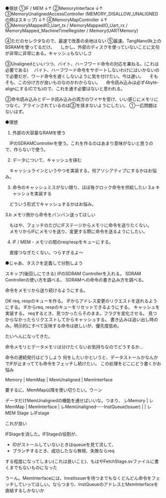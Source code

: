 ●現状
①IF / MEM
↓↑
②MemoryInterface
↓↑
③MemoryUnalignedAccessController (MEMORY_DISALLOW_UNALIGNEDの時はスキップ)
↓↑
④MemoryMapController
↓↑
⑤MemoryMappedIO_Uart_tx / MemoryMappedIO_Uart_rx / MemoryMapped_MachineTimeRegister / Memory(UARTMemory)


④ただのセレクタなので、最速で改善の余地はない
⑤最速。TangNano9k上のBSRAMを使ってるだけ。
　しかし、外部のディスクを使っていないことに文句が非常に非常にある。キャッシュもないしさ

③Unalignedといいつつ、バイト、ハーフワード命令の対応を兼ねる。(これは必要である)
　バイト、ハーフワード命令をサポートしないわけにはいかないので必要だが、ワード命令を遅くしないように気を付けたい。今は遅い。
　そもそも、この分け方が良いものなのかわからない。
　命令読み込みは必ず4byte-alignにする(Cでも)ので、これを通す必要はないと思われる。

②命令読み込みとデータ読み込みの両方のワイヤを受け、いい感じにメモリにつなぐ。アラインされているのは③を挟まないようにしたい。
①一応問題はないはず。

●理想

1. 外部の大容量なRAMを使う

　IPのSDRAMControllerを使う。これを作るのはあまり意味がないと思うので、作らないで使う。

2. データについて、キャッシュを挟む

　キャッシュラインというやつを実装する。何アソシアティブにするかはお悩み。

3. 命令のキャッシュミスがない限り、ほぼ毎クロック命令を供給したい
3.a キャッシュを実装する

　どういう形式でキャッシュするかはお悩み。

3.b メモリ側から命令をバンバン送ってほしい

　もはや、フェッチのたびにIFステージからメモリに命令を送りたくない。
　メモリからIFにメモリを送り、変更する際に命令を送るようにしたい。

4. IF / MEM - メモリの間のreq/respをキューにする。

　直接つなぎたくない。つらすぎるよ～


●じゃあ、タスクを定義して分割しよう

スキップ(後回しにできる)
    IPのSDRAM Controllerを入れる。
    SDRAM Controllerの使い方を調べる。
    SDRAMへの命令の書き込み方を調べる。

命令をメモリから送り続けるようにする。

OK req, respのキューを作る。
IFからアドレス変更のリクエストを送れるようにする。
IFからreq, respのキューをリセットできるようにする。
キャッシュを実装する。
reqするとき、見つかったらそのまま。フラグを変化させる。
見つからなかったらリクエストしてからキャッシュする。
書き込みは追い出し時のみ。明示的にすべて反映する命令は欲しいが、優先度低め。



たいへんになってきた。

命令メモリとデータメモリは分けたくないお気持ちなのでどうするか...

命令の連続発行はどうしよう
何をしたいかというと、データストールかなんかでIFが止まってても命令をフェッチし続けたい。
この処理をどこにどう書くかお悩み

Memory
|
MemMap
|
MemUnaligned
|
MemInterface

要するに、MemMap以降を使い切りたい。ウーン

データだけMemUnalignedの機能を通せばいいな。つまり、
        レMemory
            |
        レMemMap
            |
        MemInterface
            |
レMemUnaligned----InstQueue(Issuer)
|                   |
レMEM Stage         レIFstage

これが良い


IFStageを消した。IFStageの役割が、

* IDがストールしていないときはqueueを見て流して、
* ブランチするとき、成功したなら無視、失敗ならreq

する程度になってしまい(これは良いこと)、もはやFetchStage.svファイルに書くまでもないものになった

うーん。MemInterfaceには、InnstIssuerを待つまでもなくどんどん命令をフェッチしていってほしい。ならつまり、InstQueueのアドレスとMemInterfaceを直結するしかないか